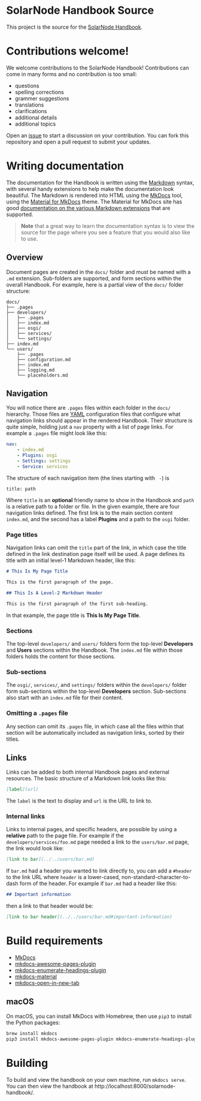 # SolarNode Handbook Source

This project is the source for the [SolarNode Handbook](https://solarnetwork.github.io/solarnode-handbook/).

# Contributions welcome!

We welcome contributions to the SolarNode Handbook! Contributions can come in many forms and no
contribution is too small:

 * questions
 * spelling corrections
 * grammer suggestions
 * translations
 * clarifications
 * additional details
 * additional topics

Open an [issue](https://github.com/SolarNetwork/solarnode-handbook/issues) to start a discussion
on your contribution. You can fork this repository and open a pull request to submit your updates.

# Writing documentation

The documentation for the Handbook is written using the [Markdown][md] syntax, with several handy
extensions to help make the documentation look beautiful. The Markdown is rendered into HTML using
the [MkDocs][mkdocs] tool, using the [Material for MkDocs][mkdocs-material] theme. The Material for
MkDocs site has good [documentation on the various Markdown
extensions](https://squidfunk.github.io/mkdocs-material/reference/) that are supported.

> **Note** that a great way to learn the documentation syntax is to view the source for the
> page where you see a feature that you would also like to use.

## Overview

Document pages are created in the `docs/` folder and must be named with a `.md` extension.
Sub-folders are supported, and form sections within the overall Handbook. For example, here is
a partial view of the `docs/` folder structure:

```
docs/
├── .pages
├── developers/
│   ├── .pages
│   ├── index.md
│   ├── osgi/
│   ├── services/
│   └── settings/
├── index.md
└── users/
    ├── .pages
    ├── configuration.md
    ├── index.md
    ├── logging.md
    └── placeholders.md
```

## Navigation

You will notice there are `.pages` files within each folder in the `docs/` hierarchy. Those files
are [YAML][yaml] configuration files that configure what navigation links should appear in the
rendered Handbook. Their structure is quite simple, holding just a `nav` property with a list of
page links. For example a `.pages` file might look like this:

```yaml
nav:
    - index.md
    - Plugins: osgi
    - Settings: settings
    - Service: services
```

The structure of each navigation item (the lines starting with `  - `) is

```
title: path
```

Where `title` is an **optional** friendly name to show in the Handbook and `path` is a relative path
to a folder or file. In the given example, there are four navigation links defined. The first link
is to the main section content `index.md`, and the second has a label **Plugins** and a path to the
`osgi` folder.

### Page titles

Navigation links can omit the `title` part of the link, in which case the title defined in the link
destination page itself will be used. A page defines its title with an initial level-1 Markdown header,
like this:

```markdown
# This Is My Page Title

This is the first paragraph of the page.

## This Is A Level-2 Markdown Header

This is the first paragraph of the first sub-heading.
```

In that example, the page title is **This Is My Page Title**.

### Sections

The top-level `developers/` and `users/` folders form the top-level **Developers** and **Users** sections
within the Handbook. The `index.md` file within those folders holds the content for those sections.

### Sub-sections

The `osgi/`, `services/`, and `settings/` folders within the `developers/` folder form sub-sections
within the top-level **Developers** section. Sub-sections also start with an `index.md` file for
their content.

### Omitting a `.pages` file

Any section can omit its `.pages` file, in which case all the files within that section will be
automatically included as navigation links, sorted by their titles.

## Links

Links can be added to both internal Handbook pages and external resources. The basic structure
of a Markdown link looks like this:

```markdown
[label](url)
```

The `label` is the text to display and `url` is the URL to link to.

### Internal links

Links to internal pages, and specific headers, are possible by using a **relative** path to
the page file. For example if the `developers/services/foo.md` page needed a link to the
`users/bar.md` page, the link would look like:

```markdown
[link to bar](../../users/bar.md)
```

If `bar.md` had a header you wanted to link directly to, you can add a `#header` to the link URL
where `header` is a lower-cased, non-standard-character-to-dash form of the header. For example
if `bar.md` had a header like this:

```markdown
## Important information
```

then a link to that header would be:

```markdown
[link to bar header](../../users/bar.md#important-information)
```


# Build requirements

 * [MkDocs][mkdocs]
 * [mkdocs-awesome-pages-plugin](https://github.com/lukasgeiter/mkdocs-awesome-pages-plugin)
 * [mkdocs-enumerate-headings-plugin](https://github.com/timvink/mkdocs-enumerate-headings-plugin)
 * [mkdocs-material][mkdocs-material]
 * [mkdocs-open-in-new-tab](https://github.com/JakubAndrysek/mkdocs-open-in-new-tab)


## macOS

On macOS, you can install MkDocs with Homebrew, then use `pip3` to install the
Python packages:

```sh
brew install mkdocs
pip3 install mkdocs-awesome-pages-plugin mkdocs-enumerate-headings-plugin mkdocs-material mkdocs-open-in-new-tab
```

# Building

To build and view the handbook on your own machine, run `mkdocs serve`. You can then view
the handbook at http://localhost:8000/solarnode-handbook/.

[md]: https://en.wikipedia.org/wiki/Markdown
[mkdocs]: https://github.com/mkdocs/mkdocs/
[mkdocs-material]: https://github.com/squidfunk/mkdocs-material
[yaml]: https://en.wikipedia.org/wiki/YAML
